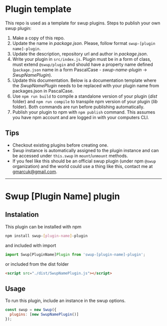 [comment]: CLI-remove-start

# Plugin template

This repo is used as a template for swup plugins. Steps to publish your own swup plugin:

1. Make a copy of this repo.
2. Update the name in _package.json_. Please, follow format `swup-[plugin name]-plugin`.
3. Update the description, repository url and author in _package.json_.
4. Write your plugin in `src/index.js`. Plugin must be in a form of class, must extend `@swup/plugin` and should have a property name defined (`package.json` name in a form PascalCase - _swup-name-plugin_ -> _SwupNamePlugin_).
5. Update this documentation. Below is a documentation template where the _SwupNamePlugin_ needs to be replaced with your plugin name from packages.json in PascalCase.
6. Use `npm run build` to compile a standalone version of your plugin (_dist_ folder) and `npm run compile` to transpile npm version of your plugin (_lib_ folder). Both commands are run before publishing automatically.
7. Publish your plugin to npm with `npm publish` command. This assumes you have npm account and are logged in with your computers CLI.

## Tips

- Checkout existing plugins before creating one.
- Swup instance is automatically assigned to the plugin instance and can be accessed under `this.swup` in `mount`/`unmount` methods.
- If you feel like this should be an official swup plugin (under npm `@swup` organization) and the world could use a thing like this, contact me at gmarcuk@gmail.com.

---

[comment]: CLI-remove-end

# Swup [Plugin Name] plugin

## Instalation

This plugin can be installed with npm

```bash
npm install swup-[plugin-name]-plugin
```

and included with import

```javascript
import Swup[PluginName]Plugin from 'swup-[plugin-name]-plugin';
```

or included from the dist folder

```html
<script src="./dist/SwupNamePlugin.js"></script>
```

## Usage

To run this plugin, include an instance in the swup options.

```javascript
const swup = new Swup({
  plugins: [new SwupNamePlugin()]
});
```

